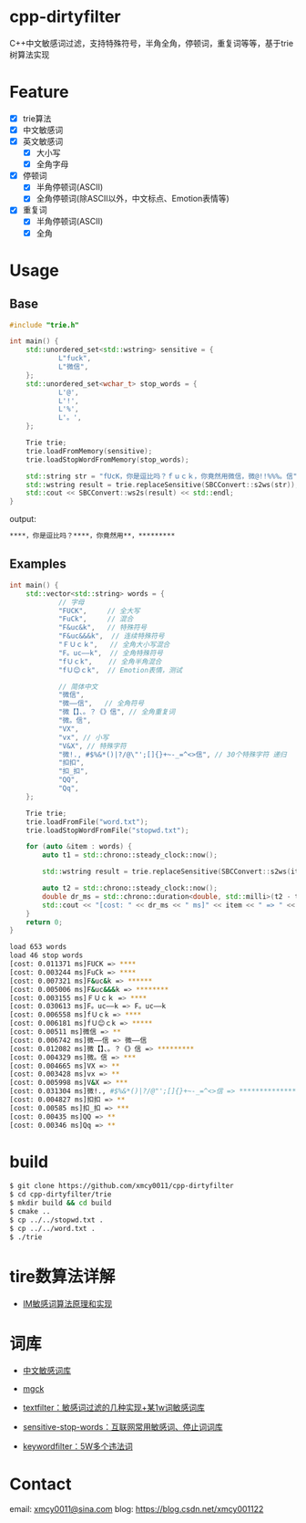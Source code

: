 # cpp-dirtyfilter

C++中文敏感词过滤，支持特殊符号，半角全角，停顿词，重复词等等，基于trie树算法实现

# Feature

- [x] trie算法
- [x] 中文敏感词
- [x] 英文敏感词
    - [x] 大小写
    - [x] 全角字母
- [x] 停顿词
    - [x] 半角停顿词(ASCII)
    - [x] 全角停顿词(除ASCII以外，中文标点、Emotion表情等)
- [x] 重复词
    - [x] 半角停顿词(ASCII)
    - [x] 全角

# Usage

## Base

```c++
#include "trie.h"

int main() {
    std::unordered_set<std::wstring> sensitive = {
            L"fuck",
            L"微信",
    };
    std::unordered_set<wchar_t> stop_words = {
            L'@',
            L'!',
            L'%',
            L'。',
    };

    Trie trie;
    trie.loadFromMemory(sensitive);
    trie.loadStopWordFromMemory(stop_words);

    std::string str = "fUcK，你是逗比吗？ｆｕｃｋ，你竟然用微信，微@!!%%%。信";
    std::wstring result = trie.replaceSensitive(SBCConvert::s2ws(str));
    std::cout << SBCConvert::ws2s(result) << std::endl;
}
```

output:
```bash
****，你是逗比吗？****，你竟然用**，*********
```

## Examples

```c++
int main() {
    std::vector<std::string> words = {
            // 字母
            "FUCK",     // 全大写
            "FuCk",     // 混合
            "F&uc&k",   // 特殊符号
            "F&uc&&&k",  // 连续特殊符号
            "ＦＵｃｋ",   // 全角大小写混合
            "F。uc——k",  // 全角特殊符号
            "fＵｃk",    // 全角半角混合
            "fＵ😊ｃk",  // Emotion表情，测试 

            // 简体中文
            "微信",
            "微——信",   // 全角符号
            "微【】、。？《》信", // 全角重复词
            "微。信",
            "VX",
            "vx", // 小写
            "V&X", // 特殊字符
            "微!., #$%&*()|?/@\"';[]{}+~-_=^<>信", // 30个特殊字符 递归
            "扣扣",
            "扣_扣",
            "QQ",
            "Qq",
    };

    Trie trie;
    trie.loadFromFile("word.txt");
    trie.loadStopWordFromFile("stopwd.txt");

    for (auto &item : words) {
        auto t1 = std::chrono::steady_clock::now();

        std::wstring result = trie.replaceSensitive(SBCConvert::s2ws(item));

        auto t2 = std::chrono::steady_clock::now();
        double dr_ms = std::chrono::duration<double, std::milli>(t2 - t1).count();
        std::cout << "[cost: " << dr_ms << " ms]" << item << " => " << SBCConvert::ws2s(result) << std::endl;
    }
    return 0;
}
```

```bash
load 653 words
load 46 stop words
[cost: 0.011371 ms]FUCK => ****
[cost: 0.003244 ms]FuCk => ****
[cost: 0.007321 ms]F&uc&k => ******
[cost: 0.005006 ms]F&uc&&&k => ********
[cost: 0.003155 ms]ＦＵｃｋ => ****
[cost: 0.030613 ms]F。uc——k => F。uc——k
[cost: 0.006558 ms]fＵｃk => ****
[cost: 0.006181 ms]fＵ😊ｃk => *****
[cost: 0.00511 ms]微信 => **
[cost: 0.006742 ms]微——信 => 微——信
[cost: 0.012082 ms]微【】、。？《》信 => *********
[cost: 0.004329 ms]微。信 => ***
[cost: 0.004665 ms]VX => **
[cost: 0.003428 ms]vx => **
[cost: 0.005998 ms]V&X => ***
[cost: 0.031304 ms]微!., #$%&*()|?/@"';[]{}+~-_=^<>信 => ********************************
[cost: 0.004827 ms]扣扣 => **
[cost: 0.00585 ms]扣_扣 => ***
[cost: 0.00435 ms]QQ => **
[cost: 0.00346 ms]Qq => **
```

# build

```bash
$ git clone https://github.com/xmcy0011/cpp-dirtyfilter
$ cd cpp-dirtyfilter/trie
$ mkdir build && cd build
$ cmake ..
$ cp ../../stopwd.txt .
$ cp ../../word.txt .
$ ./trie
```

# tire数算法详解

- [IM敏感词算法原理和实现](https://blog.csdn.net/xmcy001122/article/details/118000803)

# 词库

- [中文敏感词库](https://www.heywhale.com/mw/dataset/5ecf6214162df90036ddfcff/content)

- [mgck](https://github.com/chason777777/mgck)

- [textfilter：敏感词过滤的几种实现+某1w词敏感词库](https://github.com/observerss/textfilter)

- [sensitive-stop-words：互联网常用敏感词、停止词词库](https://github.com/fwwdn/sensitive-stop-words)

- [keywordfilter：5W多个违法词](https://github.com/k5h9999/keywordfilter)

# Contact

email: xmcy0011@sina.com
blog: https://blog.csdn.net/xmcy001122